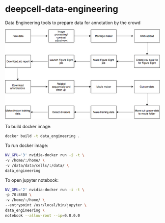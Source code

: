 # deepcell-data-engineering
Data Engineering tools to prepare data for annotation by the crowd

![flow](./docs/flowchart.png)

To build docker image: 
```bash
docker build -t data_engineering .
```

To run docker image:
```bash
NV_GPU='3' nvidia-docker run -i -t \
-v /home/:/home/ \
-v /data/data/cells/:/data/ \
data_engineering
```

To open jupyter notebook:
```bash
NV_GPU='2' nvidia-docker run -i -t \
-p 70:8888 \
-v /home/:/home/ \
--entrypoint /usr/local/bin/jupyter \
data_engineering \
notebook --allow-root --ip=0.0.0.0
```
